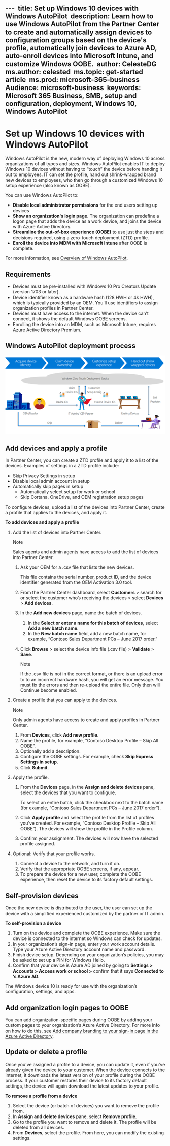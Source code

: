 --- 
title: Set up Windows 10 devices with Windows AutoPilot 
description: Learn how to use Windows AutoPilot from the Partner Center to create and automatically assign devices to configuration groups based on the device's profile, automatically join devices to Azure AD, auto-enroll devices into Microsoft Intune, and customize Windows OOBE. 
author: CelesteDG 
ms.author: celested 
ms.topic: get-started article 
ms.prod: microsoft-365-business
Audience: microsoft-business 
keywords: Microsoft 365 Business, SMB, setup and configuration, deployment, Windows 10, Windows AutoPilot
---

# Set up Windows 10 devices with Windows AutoPilot

Windows AutoPilot is the new, modern way of deploying Windows 10 across organizations of all types and sizes. Windows AutoPilot enables IT to deploy Windows 10 devices without having to “touch” the device before handing it out to employees. IT can set the profile, hand out shrink-wrapped brand new devices to employees, who then go through a customized Windows 10 setup experience (also known as OOBE).

You can use Windows AutoPilot to:
- **Disable local administrator permissions** for the end users setting up devices
- **Show an organization's login page**. The organization can predefine a logon page that adds the device as a work device, and joins the device with Azure Active Directory.
- **Streamline the out-of-box experience (OOBE)** to use just the steps and decisions required, using a zero-touch deployment (ZTD) profile.
- **Enroll the device into MDM with Microsoft Intune** after OOBE is complete.

For more information, see [Overview of Windows AutoPilot](https://docs.microsoft.com/en-us/windows/deployment/windows-10-auto-pilot).

## Requirements

- Devices must be pre-installed with Windows 10 Pro Creators Update (version 1703 or later).
- Device identifier known as a hardware hash (128 HWH or 4k HWH), which is typically provided by an OEM. You'll use identifiers to assign organization profiles in Partner Center.
- Devices must have access to the internet. When the device can’t connect, it shows the default Windows OOBE screens.
- Enrolling the device into an MDM, such as Microsoft Intune, requires Azure Active Directory Premium.

## Windows AutoPilot deployment process

![Windows AutoPilot deployment process](media/903a8978051c335ceece3e7431c29fd4.png)

## Add devices and apply a profile

In Partner Center, you can create a ZTD profile and apply it to a list of the devices. Examples of settings in a ZTD profile include:
- Skip Privacy Settings in setup
- Disable local admin account in setup
- Automatically skip pages in setup
    - Automatically select setup for work or school
    - Skip Cortana, OneDrive, and OEM registration setup pages

To configure devices, upload a list of the devices into Partner Center, create a profile that applies to the devices, and apply it.

**To add devices and apply a profile**

1.  Add the list of devices into Partner Center.

    > [!NOTE]
    > Sales agents and admin agents have access to add the list of devices into Partner Center.

    1. Ask your OEM for a .csv file that lists the new devices.

        This file contains the serial number, product ID, and the device identifier generated from the OEM Activation 3.0 tool.

    2. From the Partner Center dashboard, select **Customers** > search for or select the customer who’s receiving the devices > select **Devices** > **Add devices**.
    3. In the **Add new devices** page, name the batch of devices.
        1.  In the **Select or enter a name for this batch of devices**, select **Add a new batch name**.
        2.  In the **New batch name** field, add a new batch name, for example, “Contoso Sales Department PCs – June 2017 order.”

    4. Click **Browse** > select the device info file (.csv file) >  **Validate** > **Save**.

        > [!NOTE]
        > If the .csv file is not in the correct format, or there is an upload error to to an incorrect hardware hash, you will get an error message. You must   fix the errors and then re-upload the entire file. Only then will Continue become enabled.

2. Create a profile that you can apply to the devices.

    > [!NOTE]
    > Only admin agents have access to create and apply profiles in Partner Center.

    1. From **Devices**, click **Add new profile**.
    2. Name the profile, for example, “Contoso Desktop Profile – Skip All OOBE”.
    3. Optionally add a description.
    4. Configure the OOBE settings. For example, check **Skip Express Settings in setup**.
    5. Click **Submit**.

3. Apply the profile.
    1. From the **Devices** page, in the **Assign and delete devices** pane, select the devices that you want to configure.

        To select an entire batch, click the checkbox next to the batch name (for example, “Contoso Sales Department PCs – June 2017 order”).

    2. Click **Apply profile** and select the profile from the list of profiles you’ve created. For example, “Contoso Desktop Profile – Skip All OOBE”). The   devices will show the profile in the Profile column.
    3. Confirm your assignment. The devices will now have the selected profile assigned.

4. Optional: Verify that your profile works.
    1. Connect a device to the network, and turn it on.
    2. Verify that the appropriate OOBE screens, if any, appear.
    3. To prepare the device for a new user, complete the OOBE experience, then reset the device to its factory default settings.

## Self-provision devices

Once the new device is distributed to the user, the user can set up the device
with a simplified experienced customized by the partner or IT admin.

**To self-provision a device**

1. Turn on the device and complete the OOBE experience. Make sure the device is connected to the internet so Windows can check for updates.
2. In your organization’s sign-in page, enter your work account details. Type your Azure Active Directory account name and password.
3. Finish device setup. Depending on your organization’s policies, you may be asked to set up a PIN for Windows Hello.
4. Confirm that your device is Azure AD joined by going to **Settings > Accounts > Access work or school >** confirm that it says **Connected to <organization>’s Azure AD**.

The Windows device 10 is ready for use with the organization’s configuration, settings, and apps.

## Add organization login pages to OOBE

You can add organization-specific pages during OOBE by adding your custom pages to your organization’s Azure Active Directory. For more info on how to do this, see [Add company branding to your sign-in page in the Azure Active Directory](https://docs.microsoft.com/azure/active-directory/active-directory-branding-custom-signon-azure-portal).

## Update or delete a profile

Once you’ve assigned a profile to a device, you can update it, even if you’ve already given the device to your customer. When the device connects to the internet, it downloads the latest version of your profile during the OOBE process. If your customer restores their device to its factory default settings, the device will again download the latest updates to your profile.

**To remove a profile from a device**

1. Select the device (or batch of devices) you want to remove the profile from.
2. In **Assign and delete devices** pane, select **Remove profile**.
3. Go to the profile you want to remove and delete it. The profile will be deleted from all devices.
4. From **Devices**, select the profile. From here, you can modify the existing settings.

